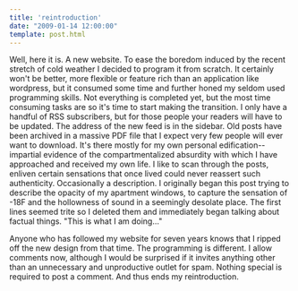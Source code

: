```yaml
---
title: 'reintroduction'
date: "2009-01-14 12:00:00"
template: post.html
---
```


Well, here it is. A new website. To ease the boredom induced by the recent stretch of cold weather I decided to program it from scratch. It certainly won't be better, more flexible or feature rich than an application like wordpress, but it consumed some time and further honed my seldom used programming skills. Not everything is completed yet, but the most time consuming tasks are so it's time to start making the transition. I only have a handful of RSS subscribers, but for those people your readers will have to be updated. The address of the new feed is in the sidebar. Old posts have been archived in a massive PDF file that I expect very few people will ever want to download. It's there mostly for my own personal edification--impartial evidence of the compartmentalized absurdity with which I have approached and received my own life. I like to scan through the posts, enliven certain sensations that once lived could never reassert such authenticity. Occasionally a description. I originally began this post trying to describe the opacity of my apartment windows, to capture the sensation of -18F and the hollowness of sound in a seemingly desolate place. The first lines seemed trite so I deleted them and immediately began talking about factual things. "This is what I am doing..."

Anyone who has followed my website for seven years knows that I ripped off the new design from that time. The programming is different. I allow comments now, although I would be surprised if it invites anything other than an unnecessary and unproductive outlet for spam. Nothing special is required to post a comment. And thus ends my reintroduction.
